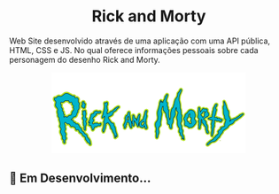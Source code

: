 <h1 align="center">Rick and Morty</h1>

Web Site desenvolvido através de uma aplicação com uma API pública, HTML, CSS e JS. No qual oferece informações pessoais sobre cada personagem do desenho Rick and Morty.

<p align="center">
  <img src="./assets/readme.png">
</p>

<p align="center">
  <h2>🔧 Em Desenvolvimento...</h2>
</p>